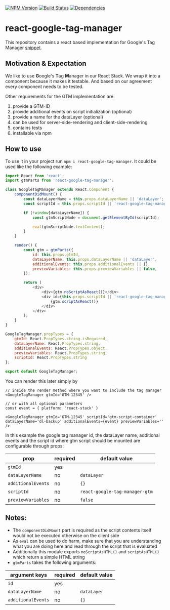 [![NPM Version](https://img.shields.io/npm/v/react-google-tag-manager.svg?style=flat)](https://www.npmjs.org/package/react-google-tag-manager)
[![Build Status](https://img.shields.io/travis/holidaycheck/react-google-tag-manager/master.svg?style=flat)](https://travis-ci.org/holidaycheck/react-google-tag-manager)
[![Dependencies](http://img.shields.io/david/holidaycheck/react-google-tag-manager.svg?style=flat)](https://david-dm.org/holidaycheck/react-google-tag-manager)

# react-google-tag-manager

This repository contains a react based implementation for
Google's Tag Manager [snippet](https://developers.google.com/tag-manager/quickstart).

## Motivation & Expectation

We like to use **G**oogle's **T**ag **M**anager in our React Stack. We wrap it into a component because
it makes it testable. And based on our agreement every component needs to be tested.

Other requirements for the GTM implementation are:

1. provide a GTM-ID
1. provide additional events on script initialization (optional)
1. provide a name for the dataLayer (optional)
1. can be used for server-side-rendering and client-side-rendering
1. contains tests
1. installable via npm

## How to use

To use it in your project run `npm i react-google-tag-manager`. It could be used like the following example:

```javascript
import React from 'react';
import gtmParts from 'react-google-tag-manager';

class GoogleTagManager extends React.Component {
    componentDidMount() {
        const dataLayerName = this.props.dataLayerName || 'dataLayer';
        const scriptId = this.props.scriptId || 'react-google-tag-manager-gtm';

        if (!window[dataLayerName]) {
            const gtmScriptNode = document.getElementById(scriptId);

            eval(gtmScriptNode.textContent);
        }
    }

    render() {
        const gtm = gtmParts({
            id: this.props.gtmId,
            dataLayerName: this.props.dataLayerName || 'dataLayer',
            additionalEvents: this.props.additionalEvents || {},
            previewVariables: this.props.previewVariables || false,
        });

        return (
            <div>
                <div>{gtm.noScriptAsReact()}</div>
                <div id={this.props.scriptId || 'react-google-tag-manager-gtm'}>
                    {gtm.scriptAsReact()}
                </div>
            </div>
        );
    }
}

GoogleTagManager.propTypes = {
    gtmId: React.PropTypes.string.isRequired,
    dataLayerName: React.PropTypes.string,
    additionalEvents: React.PropTypes.object,
    previewVariables: React.PropTypes.string,
    scriptId: React.PropTypes.string
};

export default GoogleTagManager;
```

You can render this later simply by

```
// inside the render method where you want to include the tag manager
<GoogleTagManager gtmId='GTM-12345' />

// or with all optional parameters
const event = { platform: 'react-stack' }

<GoogleTagManager gtmId='GTM-12345' scriptId='gtm-script-container' dataLayerName='dl-backup' additionalEvents={event} previewVariables='' />
```

In this example the google tag manager id, the dataLayer name, additional events and the script id where gtm script should be mounted are configurable through props:

| prop                | required      | default value                   |
| ------------------- | ------------- |-------------------------------- |
| `gtmId`             | yes           |                                 |
| `dataLayerName`     | no            | `dataLayer`                     |
| `additionalEvents`  | no            | `{}`                            |
| `scriptId`          | no            | `react-google-tag-manager-gtm`  |
| `previewVariables`  | no            | `false`                         |

## Notes:

* The `componentDidMount` part is required as the script contents itself would not be executed otherwise on the client side
* As `eval` can be used to do harm, make sure that you are understanding what you are doing here and read through the script that is evaluated
* Additionally this module exports `noScriptAsHTML()` and `scriptAsHTML()` which return a simple HTML string
* `gtmParts` takes the following arguments:

| argument keys       | required      | default value |
| ------------------- | ------------- | ------------- |
| `id`                | yes           |               |
| `dataLayerName`     | no            | `dataLayer`   |
| `additionalEvents`  | no            | `{}`          |

